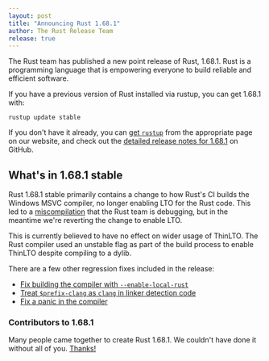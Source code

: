 ```yaml
---
layout: post
title: "Announcing Rust 1.68.1"
author: The Rust Release Team
release: true
---
```


The Rust team has published a new point release of Rust, 1.68.1. Rust is a
programming language that is empowering everyone to build reliable and
efficient software.

If you have a previous version of Rust installed via rustup, you can get 1.68.1 with:

```
rustup update stable
```

If you don't have it already, you can [get `rustup`][install]
from the appropriate page on our website, and check out the
[detailed release notes for 1.68.1][notes] on GitHub.

[install]: https://www.rust-lang.org/install.html
[notes]: https://github.com/rust-lang/rust/blob/stable/RELEASES.md#version-1681-2023-03-23

## What's in 1.68.1 stable

Rust 1.68.1 stable primarily contains a change to how Rust's CI builds the
Windows MSVC compiler, no longer enabling LTO for the Rust code. This led to a
[miscompilation](https://github.com/rust-lang/rust/issues/109067) that the Rust
team is debugging, but in the meantime we're reverting the change to enable
LTO.

This is currently believed to have no effect on wider usage of ThinLTO. The
Rust compiler used an unstable flag as part of the build process to enable
ThinLTO despite compiling to a dylib.

There are a few other regression fixes included in the release:

* [Fix building the compiler with `--enable-local-rust`](https://github.com/rust-lang/rust/pull/109111/)
* [Treat `$prefix-clang` as `clang` in linker detection code](https://github.com/rust-lang/rust/pull/109156)
* [Fix a panic in the compiler](https://github.com/rust-lang/rust/pull/108162)

### Contributors to 1.68.1

Many people came together to create Rust 1.68.1. We couldn't have done it
without all of you. [Thanks!](https://thanks.rust-lang.org/rust/1.68.1/)
